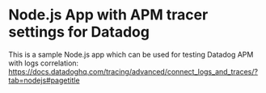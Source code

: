 # Node.js App with APM tracer settings for Datadog
This is a sample Node.js app which can be used for testing Datadog APM with logs correlation: https://docs.datadoghq.com/tracing/advanced/connect_logs_and_traces/?tab=nodejs#pagetitle
